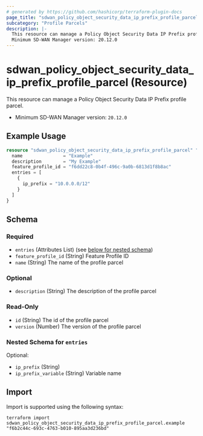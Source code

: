 ```yaml
---
# generated by https://github.com/hashicorp/terraform-plugin-docs
page_title: "sdwan_policy_object_security_data_ip_prefix_profile_parcel Resource - terraform-provider-sdwan"
subcategory: "Profile Parcels"
description: |-
  This resource can manage a Policy Object Security Data IP Prefix profile parcel.
  Minimum SD-WAN Manager version: 20.12.0
---
```


# sdwan_policy_object_security_data_ip_prefix_profile_parcel (Resource)

This resource can manage a Policy Object Security Data IP Prefix profile parcel.
  - Minimum SD-WAN Manager version: `20.12.0`

## Example Usage

```terraform
resource "sdwan_policy_object_security_data_ip_prefix_profile_parcel" "example" {
  name               = "Example"
  description        = "My Example"
  feature_profile_id = "f6dd22c8-0b4f-496c-9a0b-6813d1f8b8ac"
  entries = [
    {
      ip_prefix = "10.0.0.0/12"
    }
  ]
}
```

<!-- schema generated by tfplugindocs -->
## Schema

### Required

- `entries` (Attributes List) (see [below for nested schema](#nestedatt--entries))
- `feature_profile_id` (String) Feature Profile ID
- `name` (String) The name of the profile parcel

### Optional

- `description` (String) The description of the profile parcel

### Read-Only

- `id` (String) The id of the profile parcel
- `version` (Number) The version of the profile parcel

<a id="nestedatt--entries"></a>
### Nested Schema for `entries`

Optional:

- `ip_prefix` (String)
- `ip_prefix_variable` (String) Variable name

## Import

Import is supported using the following syntax:

```shell
terraform import sdwan_policy_object_security_data_ip_prefix_profile_parcel.example "f6b2c44c-693c-4763-b010-895aa3d236bd"
```
